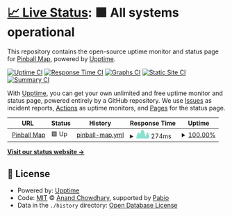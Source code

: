 # [📈 Live Status](https://pinballmap.github.io/status): <!--live status--> **🟩 All systems operational**

This repository contains the open-source uptime monitor and status page for [Pinball Map](https://pinballmap.com), powered by [Upptime](https://github.com/upptime/upptime).

[![Uptime CI](https://github.com/pinballmap/status/workflows/Uptime%20CI/badge.svg)](https://github.com/pinballmap/status/actions?query=workflow%3A%22Uptime+CI%22)
[![Response Time CI](https://github.com/pinballmap/status/workflows/Response%20Time%20CI/badge.svg)](https://github.com/pinballmap/status/actions?query=workflow%3A%22Response+Time+CI%22)
[![Graphs CI](https://github.com/pinballmap/status/workflows/Graphs%20CI/badge.svg)](https://github.com/pinballmap/status/actions?query=workflow%3A%22Graphs+CI%22)
[![Static Site CI](https://github.com/pinballmap/status/workflows/Static%20Site%20CI/badge.svg)](https://github.com/pinballmap/status/actions?query=workflow%3A%22Static+Site+CI%22)
[![Summary CI](https://github.com/pinballmap/status/workflows/Summary%20CI/badge.svg)](https://github.com/pinballmap/status/actions?query=workflow%3A%22Summary+CI%22)

With [Upptime](https://upptime.js.org), you can get your own unlimited and free uptime monitor and status page, powered entirely by a GitHub repository. We use [Issues](https://github.com/pinballmap/status/issues) as incident reports, [Actions](https://github.com/pinballmap/status/actions) as uptime monitors, and [Pages](https://pinballmap.github.io/status) for the status page.

<!--start: status pages-->
<!-- This summary is generated by Upptime (https://github.com/upptime/upptime) -->
<!-- Do not edit this manually, your changes will be overwritten -->
<!-- prettier-ignore -->
| URL | Status | History | Response Time | Uptime |
| --- | ------ | ------- | ------------- | ------ |
| <img alt="" src="https://icons.duckduckgo.com/ip3/pinballmap.com.ico" height="13"> [Pinball Map](https://pinballmap.com) | 🟩 Up | [pinball-map.yml](https://github.com/pinballmap/status/commits/HEAD/history/pinball-map.yml) | <details><summary><img alt="Response time graph" src="./graphs/pinball-map/response-time-week.png" height="20"> 274ms</summary><br><a href="https://pinballmap.github.io/status/history/pinball-map"><img alt="Response time 831" src="https://img.shields.io/endpoint?url=https%3A%2F%2Fraw.githubusercontent.com%2Fpinballmap%2Fstatus%2FHEAD%2Fapi%2Fpinball-map%2Fresponse-time.json"></a><br><a href="https://pinballmap.github.io/status/history/pinball-map"><img alt="24-hour response time 136" src="https://img.shields.io/endpoint?url=https%3A%2F%2Fraw.githubusercontent.com%2Fpinballmap%2Fstatus%2FHEAD%2Fapi%2Fpinball-map%2Fresponse-time-day.json"></a><br><a href="https://pinballmap.github.io/status/history/pinball-map"><img alt="7-day response time 274" src="https://img.shields.io/endpoint?url=https%3A%2F%2Fraw.githubusercontent.com%2Fpinballmap%2Fstatus%2FHEAD%2Fapi%2Fpinball-map%2Fresponse-time-week.json"></a><br><a href="https://pinballmap.github.io/status/history/pinball-map"><img alt="30-day response time 831" src="https://img.shields.io/endpoint?url=https%3A%2F%2Fraw.githubusercontent.com%2Fpinballmap%2Fstatus%2FHEAD%2Fapi%2Fpinball-map%2Fresponse-time-month.json"></a><br><a href="https://pinballmap.github.io/status/history/pinball-map"><img alt="1-year response time 831" src="https://img.shields.io/endpoint?url=https%3A%2F%2Fraw.githubusercontent.com%2Fpinballmap%2Fstatus%2FHEAD%2Fapi%2Fpinball-map%2Fresponse-time-year.json"></a></details> | <details><summary><a href="https://pinballmap.github.io/status/history/pinball-map">100.00%</a></summary><a href="https://pinballmap.github.io/status/history/pinball-map"><img alt="All-time uptime 99.74%" src="https://img.shields.io/endpoint?url=https%3A%2F%2Fraw.githubusercontent.com%2Fpinballmap%2Fstatus%2FHEAD%2Fapi%2Fpinball-map%2Fuptime.json"></a><br><a href="https://pinballmap.github.io/status/history/pinball-map"><img alt="24-hour uptime 100.00%" src="https://img.shields.io/endpoint?url=https%3A%2F%2Fraw.githubusercontent.com%2Fpinballmap%2Fstatus%2FHEAD%2Fapi%2Fpinball-map%2Fuptime-day.json"></a><br><a href="https://pinballmap.github.io/status/history/pinball-map"><img alt="7-day uptime 100.00%" src="https://img.shields.io/endpoint?url=https%3A%2F%2Fraw.githubusercontent.com%2Fpinballmap%2Fstatus%2FHEAD%2Fapi%2Fpinball-map%2Fuptime-week.json"></a><br><a href="https://pinballmap.github.io/status/history/pinball-map"><img alt="30-day uptime 99.74%" src="https://img.shields.io/endpoint?url=https%3A%2F%2Fraw.githubusercontent.com%2Fpinballmap%2Fstatus%2FHEAD%2Fapi%2Fpinball-map%2Fuptime-month.json"></a><br><a href="https://pinballmap.github.io/status/history/pinball-map"><img alt="1-year uptime 99.74%" src="https://img.shields.io/endpoint?url=https%3A%2F%2Fraw.githubusercontent.com%2Fpinballmap%2Fstatus%2FHEAD%2Fapi%2Fpinball-map%2Fuptime-year.json"></a></details>

<!--end: status pages-->

[**Visit our status website →**](https://pinballmap.github.io/status)

## 📄 License

- Powered by: [Upptime](https://github.com/upptime/upptime)
- Code: [MIT](./LICENSE) © [Anand Chowdhary](https://anandchowdhary.com), supported by [Pabio](https://pabio.com)
- Data in the `./history` directory: [Open Database License](https://opendatacommons.org/licenses/odbl/1-0/)
